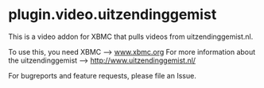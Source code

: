 plugin.video.uitzendinggemist
=============================

This is a video addon for XBMC that pulls videos from uitzendinggemist.nl.

To use this, you need XBMC --> www.xbmc.org
For more information about the uitzendinggemist --> http://www.uitzendinggemist.nl/

For bugreports and feature requests, please file an Issue.
